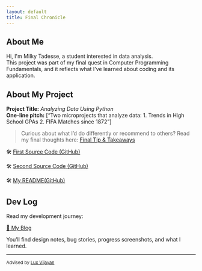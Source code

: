 ```yaml
---
layout: default
title: Final Chronicle
---
```


## About Me

Hi, I'm Milky Tadesse, a student interested in data analysis.  
This project was part of my final quest in Computer Programming Fundamentals, and it reflects what I’ve learned about coding and its application.

## About My Project

**Project Title:** *Analyzing Data Using Python*   
**One-line pitch:** [“Two microprojects that analyze data: 1. Trends in High School GPAs  2. FIFA Matches since 1872”]

> Curious about what I’d do differently or recommend to others? Read my final thoughts here: [Final Tip & Takeaways](_posts/2025-05-23-tip.md)

🛠️ [First Source Code (GitHub)](https://github.com/MilkyTT/FinalProjectProgramming/blob/main/microproject-01-trends-in-high-school-gpas/microproject-01-trends-in-high-school-gpas.ipynb)

🛠️ [Second Source Code (GitHub)](https://github.com/MilkyTT/FinalProjectProgramming/blob/main/microproject-08-fifa-matches-since-1872/microproject-08-fifa-matches-since-1872.ipynb)

🛠️ [My README(GitHub)](https://github.com/MilkyTT/MilkyTT.github.io/blob/main/README.md)


## Dev Log

Read my development journey:  


[📝 My Blog](blog.html)

You’ll find design notes, bug stories, progress screenshots, and what I learned.

---

<small>Advised by [Lux Vijayan](mailto:laxmiv2@illinois.edu)</small>

